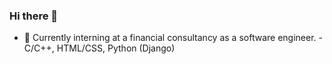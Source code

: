 ### Hi there 👋
- 🔭 Currently interning at a financial consultancy as a software engineer.
-C/C++, HTML/CSS, Python (Django)


